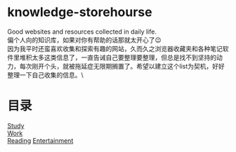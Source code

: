 # knowledge-storehourse
Good websites and resources collected in daily life.\
偏个人向的知识库，如果对你有帮助的话那就太开心了:wink:   
因为我平时还蛮喜欢收集和探索有趣的网站，久而久之浏览器收藏夹和各种笔记软件里堆积太多这类信息了，一直告诫自己要整理要整理，但总是找不到坚持的动力，每次刚开个头，就被拖延症无限期搁置了。希望以建立这个list为契机，好好整理一下自己收集的信息。\
# 目录  
[Study]()  
[Work]()  
[Reading]()
[Entertainment]()  
